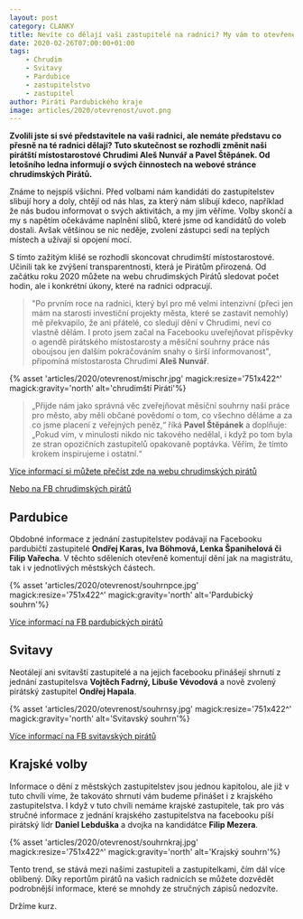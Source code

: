 ```yaml
---
layout: post
category: CLANKY
title: Nevíte co dělají vaši zastupitelé na radnici? My vám to otevřeně řekneme
date: 2020-02-26T07:00:00+01:00
tags: 
    - Chrudim
    - Svitavy
    - Pardubice
    - zastupitelstvo
    - zastupitel
author: Piráti Pardubického kraje
image: articles/2020/otevrenost/uvot.png
---
```


**Zvolili jste si své představitele na vaši radnici, ale nemáte představu co přesně na té radnici dělají? Tuto skutečnost se rozhodli změnit naši pirátští místostarostové Chrudimi Aleš Nunvář a Pavel Štěpánek. Od letošního ledna informují o svých činnostech na webové stránce chrudimských Pirátů.**

Známe to nejspíš všichni. Před volbami nám kandidáti do zastupitelstev slibují hory a doly, chtějí od nás hlas, za který nám slibují kdeco, například že nás budou informovat o svých aktivitách, a my jim věříme. Volby skončí a my s napětím očekáváme naplnění slibů, které jsme od kandidátů do voleb dostali. Avšak většinou se nic neděje, zvolení zástupci sedí na teplých místech a užívají si opojení mocí.

S tímto zažitým klišé se rozhodli skoncovat chrudimští místostarostové. Učinili tak ke zvýšení transparentnosti, která je Pirátům přirozená. Od začátku roku 2020 můžete na webu chrudimských Pirátů sledovat počet hodin, ale i konkrétní úkony, které na radnici odpracují.

>"Po prvním roce na radnici, který byl pro mě velmi intenzivní (přeci jen mám na starosti investiční projekty města, které se zastavit nemohly) mě překvapilo, že ani přátelé, co sledují dění v Chrudimi, neví co vlastně dělám. I proto jsem začal na Facebooku uveřejňovat příspěvky o agendě pirátského místostarosty a měsíční souhrny práce nás oboujsou jen dalším pokračováním snahy o širší informovanost", připomíná místostarosta Chrudimi **Aleš Nunvář**.


  {% asset 'articles/2020/otevrenost/mischr.jpg' magick:resize='751x422^' 
magick:gravity='north' alt='chrudimští Piráti'%}


>„Přijde nám jako správná věc zveřejňovat měsíční souhrny naší práce pro město, aby měli občané povědomí o tom, co všechno děláme a za co jsme placení z veřejných peněz,“ říká **Pavel Štěpánek** a doplňuje: „Pokud vím, v minulosti nikdo nic takového nedělal, i když po tom byla ze stran opozičních zastupitelů opakovaně poptávka. Věřím, že tímto krokem inspirujeme i ostatní.“

[Více informací si můžete přečíst zde na webu chrudimských pirátů](https://chrudim.pirati.cz/tiskove-zpravy/prace-mistostarostu-za-leden-2020.html)

[Nebo na FB chrudimských pirátů](https://www.facebook.com/CeskaPiratskaStranaChrudim/)

## Pardubice

Obdobné informace z jednání zastupitelstev podávají na Facebooku pardubičtí zastupitelé **Ondřej Karas, Iva Böhmová, Lenka Španihelová či Filip Vařecha**. V těchto sděleních otevřeně komentují dění jak na magistrátu, tak i v jednotlivých městských částech.


  {% asset 'articles/2020/otevrenost/souhrnpce.jpg' magick:resize='751x422^' 
magick:gravity='north' alt='Pardubický souhrn'%}


[Více informací na FB pardubických pirátů](https://www.facebook.com/PiratiPardubice/)

## Svitavy

Neotálejí ani svitavští zastupitelé a na jejich facebooku přinášejí shrnutí z jednání zastupitelsva **Vojtěch Fadrný, Libuše Vévodová** a nově zvolený pirátský zastupitel **Ondřej Hapala**.


  {% asset 'articles/2020/otevrenost/souhrnsy.jpg' magick:resize='751x422^' 
magick:gravity='north' alt='Svitavský souhrn'%}

[Více informací na FB svitavských pirátů](https://www.facebook.com/piratisvitavy/)

## Krajské volby
 
Informace o dění z městských zastupitelstev jsou jednou kapitolou, ale již v tuto chvíli víme, že takováto shrnutí vám budeme přinášet i z krajského zastupitelstva. I když v tuto chvíli nemáme krajské zastupitele, tak pro vás stručné informace z jednání krajského zastupitelstva na facebooku píší pirátský lídr **Daniel Lebduška** a dvojka na kandidátce **Filip Mezera**.


  {% asset 'articles/2020/otevrenost/souhrnkraj.jpg' magick:resize='751x422^' 
magick:gravity='north' alt='Krajský souhrn'%}


  Tento trend, se stává mezi našimi zastupiteli a zastupitelkami, čím dál více oblíbený. Díky reportům pirátů na vašich radnicích se můžete dozvědět podrobnější informace, které se mnohdy ze stručných zápisů nedozvíte.

Držíme kurz.

  

